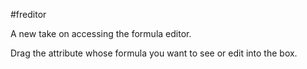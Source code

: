#freditor

A new take on accessing the formula editor.

Drag the attribute whose formula you want to see or edit into the box.
